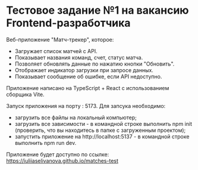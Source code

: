 # Тестовое задание №1 на вакансию Frontend-разработчика

Веб-приложение "Матч-трекер", которое:
- Загружает список матчей с API.
- Показывает названия команд, счет, статус матча.
- Позволяет обновлять данные по нажатию кнопки "Обновить".
- Отображает индикатор загрузки при запросе данных.
- Показывает сообщение об ошибке, если API недоступно.

Приложение написано на TypeScript + React с использованием сборщика Vite.

Запуск приложения на порту : 5173.
Для запсука необходимо:
- загрузить все файлы на локальный компьютер;
- загрузить все зависимости - в командной строке выполнить npm init (проверить, что вы находитесь в папке с загруженным проектом);
- запустить приложение на http://localhost:5137 - в командной строке выполнить npm run dev.

Приложение будет доступно по ссылке: https://iuliiaselivanova.github.io/matches-test
